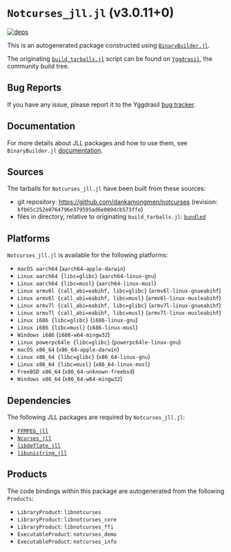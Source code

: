# `Notcurses_jll.jl` (v3.0.11+0)

[![deps](https://juliahub.com/docs/Notcurses_jll/deps.svg)](https://juliahub.com/ui/Packages/General/Notcurses_jll/)

This is an autogenerated package constructed using [`BinaryBuilder.jl`](https://github.com/JuliaPackaging/BinaryBuilder.jl).

The originating [`build_tarballs.jl`](https://github.com/JuliaPackaging/Yggdrasil/blob/68623910a29c5d6e37049db42d68dbf6189d8825/N/Notcurses/build_tarballs.jl) script can be found on [`Yggdrasil`](https://github.com/JuliaPackaging/Yggdrasil/), the community build tree.

## Bug Reports

If you have any issue, please report it to the Yggdrasil [bug tracker](https://github.com/JuliaPackaging/Yggdrasil/issues).

## Documentation

For more details about JLL packages and how to use them, see `BinaryBuilder.jl` [documentation](https://docs.binarybuilder.org/stable/jll/).

## Sources

The tarballs for `Notcurses_jll.jl` have been built from these sources:

* git repository: https://github.com/dankamongmen/notcurses (revision: `bfb65c252e0764796e379595ad6e089dcb573ffe`)
* files in directory, relative to originating `build_tarballs.jl`: [`bundled`](https://github.com/JuliaPackaging/Yggdrasil/tree/68623910a29c5d6e37049db42d68dbf6189d8825/N/Notcurses/bundled)

## Platforms

`Notcurses_jll.jl` is available for the following platforms:

* `macOS aarch64` (`aarch64-apple-darwin`)
* `Linux aarch64 {libc=glibc}` (`aarch64-linux-gnu`)
* `Linux aarch64 {libc=musl}` (`aarch64-linux-musl`)
* `Linux armv6l {call_abi=eabihf, libc=glibc}` (`armv6l-linux-gnueabihf`)
* `Linux armv6l {call_abi=eabihf, libc=musl}` (`armv6l-linux-musleabihf`)
* `Linux armv7l {call_abi=eabihf, libc=glibc}` (`armv7l-linux-gnueabihf`)
* `Linux armv7l {call_abi=eabihf, libc=musl}` (`armv7l-linux-musleabihf`)
* `Linux i686 {libc=glibc}` (`i686-linux-gnu`)
* `Linux i686 {libc=musl}` (`i686-linux-musl`)
* `Windows i686` (`i686-w64-mingw32`)
* `Linux powerpc64le {libc=glibc}` (`powerpc64le-linux-gnu`)
* `macOS x86_64` (`x86_64-apple-darwin`)
* `Linux x86_64 {libc=glibc}` (`x86_64-linux-gnu`)
* `Linux x86_64 {libc=musl}` (`x86_64-linux-musl`)
* `FreeBSD x86_64` (`x86_64-unknown-freebsd`)
* `Windows x86_64` (`x86_64-w64-mingw32`)

## Dependencies

The following JLL packages are required by `Notcurses_jll.jl`:

* [`FFMPEG_jll`](https://github.com/JuliaBinaryWrappers/FFMPEG_jll.jl)
* [`Ncurses_jll`](https://github.com/JuliaBinaryWrappers/Ncurses_jll.jl)
* [`libdeflate_jll`](https://github.com/JuliaBinaryWrappers/libdeflate_jll.jl)
* [`libunistring_jll`](https://github.com/JuliaBinaryWrappers/libunistring_jll.jl)

## Products

The code bindings within this package are autogenerated from the following `Products`:

* `LibraryProduct`: `libnotcurses`
* `LibraryProduct`: `libnotcurses_core`
* `LibraryProduct`: `libnotcurses_ffi`
* `ExecutableProduct`: `notcurses_demo`
* `ExecutableProduct`: `notcurses_info`
